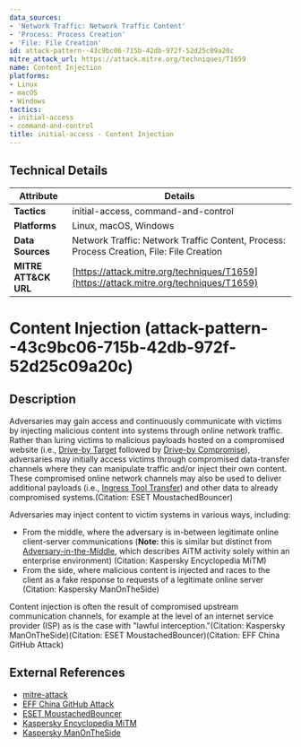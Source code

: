 ```yaml
---
data_sources:
- 'Network Traffic: Network Traffic Content'
- 'Process: Process Creation'
- 'File: File Creation'
id: attack-pattern--43c9bc06-715b-42db-972f-52d25c09a20c
mitre_attack_url: https://attack.mitre.org/techniques/T1659
name: Content Injection
platforms:
- Linux
- macOS
- Windows
tactics:
- initial-access
- command-and-control
title: initial-access - Content Injection
---
```


## Technical Details

| Attribute | Details |
|-----------|----------|
| **Tactics** | initial-access, command-and-control |
| **Platforms** | Linux, macOS, Windows |
| **Data Sources** | Network Traffic: Network Traffic Content, Process: Process Creation, File: File Creation |
| **MITRE ATT&CK URL** | [https://attack.mitre.org/techniques/T1659](https://attack.mitre.org/techniques/T1659) |

# Content Injection (attack-pattern--43c9bc06-715b-42db-972f-52d25c09a20c)

## Description
Adversaries may gain access and continuously communicate with victims by injecting malicious content into systems through online network traffic. Rather than luring victims to malicious payloads hosted on a compromised website (i.e., [Drive-by Target](https://attack.mitre.org/techniques/T1608/004) followed by [Drive-by Compromise](https://attack.mitre.org/techniques/T1189)), adversaries may initially access victims through compromised data-transfer channels where they can manipulate traffic and/or inject their own content. These compromised online network channels may also be used to deliver additional payloads (i.e., [Ingress Tool Transfer](https://attack.mitre.org/techniques/T1105)) and other data to already compromised systems.(Citation: ESET MoustachedBouncer)

Adversaries may inject content to victim systems in various ways, including:

* From the middle, where the adversary is in-between legitimate online client-server communications (**Note:** this is similar but distinct from [Adversary-in-the-Middle](https://attack.mitre.org/techniques/T1557), which describes AiTM activity solely within an enterprise environment) (Citation: Kaspersky Encyclopedia MiTM)
* From the side, where malicious content is injected and races to the client as a fake response to requests of a legitimate online server (Citation: Kaspersky ManOnTheSide)

Content injection is often the result of compromised upstream communication channels, for example at the level of an internet service provider (ISP) as is the case with "lawful interception."(Citation: Kaspersky ManOnTheSide)(Citation: ESET MoustachedBouncer)(Citation: EFF China GitHub Attack)

## External References
- [mitre-attack](https://attack.mitre.org/techniques/T1659)
- [EFF China GitHub Attack](https://www.eff.org/deeplinks/2015/04/china-uses-unencrypted-websites-to-hijack-browsers-in-github-attack)
- [ESET MoustachedBouncer](https://www.welivesecurity.com/en/eset-research/moustachedbouncer-espionage-against-foreign-diplomats-in-belarus/)
- [Kaspersky Encyclopedia MiTM](https://encyclopedia.kaspersky.com/glossary/man-in-the-middle-attack/)
- [Kaspersky ManOnTheSide](https://usa.kaspersky.com/blog/man-on-the-side/27854/)

